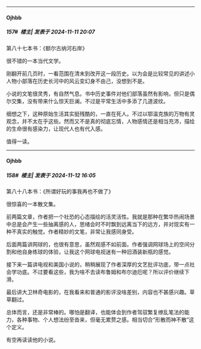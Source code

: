﻿
*****

####  Ojhbb  
##### 157#         楼主| 发表于 2024-11-11 20:07

第八十七本书：《额尔古纳河右岸》

很不错的一本当代文学。

刚翻开前几页时，一看范围在清末到改开这一段历史。以为会是比较常见的讲述小人物小部落在历史长河中的风云变幻身不由己，没想到不是。

小说的文笔很灵秀，有自然气息。书中历史事件对他们部落虽然有影响，但只是偶尔交集，没有带来什么惊天巨澜。不过是平常生活中多添了几道波纹。

细想之下，这种原始生活其实挺残酷的，一直在死人。不过以鄂温克族的万物有灵观念，并不太在乎这些。然而又不是真的彻底忘情，人物感情还是相当充沛，描绘的生命很有感染力，让现代人也有代入感。

值得一读。


*****

####  Ojhbb  
##### 158#         楼主| 发表于 2024-11-12 16:05

第八十八本书：《所谓好玩的事我再也不做了》

很惊喜的一本散文集。

前两篇文章，作者把一个社恐的心态描绘的活灵活性。我就是那种在繁华热闹场景中总是会产生一些抽离感的人，思绪会时不时飘到远离当下的远方，并对现实有一种不真实的触觉。作者精妙的文笔，非常让我感同身受。

后面两篇讲网球的，也很有意思，虽然观感不如前面。作者强调网球场上的空间分割和他自身练球的体验，让我这个网球电视迷有一种旧酒装新瓶的感觉。

接下来一篇讲电视和美国小说的，稍稍展现了作者深厚的文艺批评功底，带一点社会学功底。不过要看这些，我为啥不去读布鲁姆和布尔迪厄呢？所以评价继续下滑。

最后讲大卫林奇电影的，在我看来和普通的影评没啥差别，内容也不甚感兴趣。草草翻过。

总体而言，还是非常棒的。哪怕是翻译，也能体会到作者驾驭繁复缭乱笔法的能力，各种事物、个人想法纷至沓来，但毫无累赘之感。相当切合“形散而神不散”这个定义。

有空再读读他的小说。

